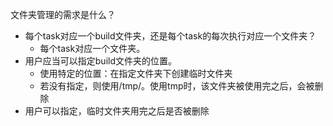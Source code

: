 文件夹管理的需求是什么？

- 每个task对应一个build文件夹，还是每个task的每次执行对应一个文件夹？
  - 每个task对应一个文件夹。
- 用户应当可以指定build文件夹的位置。
  - 使用特定的位置：在指定文件夹下创建临时文件夹
  - 若没有指定，则使用/tmp/。使用tmp时，该文件夹被使用完之后，会被删除
- 用户可以指定，临时文件夹用完之后是否被删除